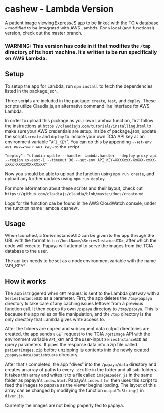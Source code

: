 # cashew - Lambda Version
A patient image viewing ExpressJS app to be linked with the TCIA database - modified to be integrated with AWS Lambda. For a local (and functional) version, check out the master branch.

### WARNING: This version has code in it that modifies the `/tmp` directory of its host machine. It's written to be run specifically on AWS Lambda.

## Setup

To setup the app for Lambda, run `npm install` to fetch the dependencies listed in the package.json.

Three scripts are included in the package: `create`, `test`, and `deploy`. These scripts utilize Claudia.js, an alternative command line interface for AWS Lambda.

In order to upload this package as your own Lambda function, first follow the instructions at `https://claudiajs.com/tutorials/installing.html` to make sure your AWS credentials are setup. Inside of package.json, update the scripts `create` and `deploy` to include your own TCIA API key as an environment variable "`API_KEY`". You can do this by appending `--set-env API_KEY=<Your_API_key>` to the script.

`"deploy": "claudia update --handler lambda.handler --deploy-proxy-api --region us-east-1 --timeout 30 --set-env API_KEY=XXXXxxX-XxXXX-xxXX-xXXx-XXXxXXXxXXxXX"`

Now you should be able to upload the function using `npm run create`, and upload any further updates using `npm run deploy`.

For more information about these scripts and their layout, check out `https://github.com/claudiajs/claudia/blob/master/docs/create.md`.

Logs for the function can be found in the AWS CloudWatch console, under the function name 'lambda_cashew'.


## Usage

When launched, a SeriesInstanceUID can be given to the app through the URL with the format `http://hostName/<SeriesInstanceUID>`, after which the code will execute. Papaya will attempt to serve the images from the TCIA database to the user.

The api key needs to be set as a node environment variable with the name 'API_KEY'


## How it works

The app is triggered when `GET` request is sent to the Lambda gateway with a `SeriesInstanceUID` as a parameter. First, the app deletes the `/tmp/papaya` directory to take care of any caching issues leftover from a previous function call. It then copies its own `/papaya` directory to `/tmp/papaya`. This is because the app relies on file manipulation, and the `/tmp` directory is the only directory that Lambda gives write access to.

After the folders are copied and subsequent data output directories are created, the app sends a `GET` request to the TCIA `/getImage` API with the environment variable `API_KEY` and the user-input `SeriesInstanceUID` as query parameters. It pipes the response data into a zip file called `patientImages.zip` before unzipping its contents into the newly created `/papaya/data/patientData` directory.

After that's completed, the app "dives" into the `/papaya/data` directory and creates an array of paths to every `.dcm` file in the folder and all sub-folders. It takes this array and writes it to a file called `imageLoader.js` in the same folder as papaya's `index.html`. Papaya's `index.html` then uses this script to feed the images to papaya as the viewer begins loading. The layout of this array can be changed by modifying the function `outputToString()` in `diver.js`.

Currently the images are not being properly fed to papaya.